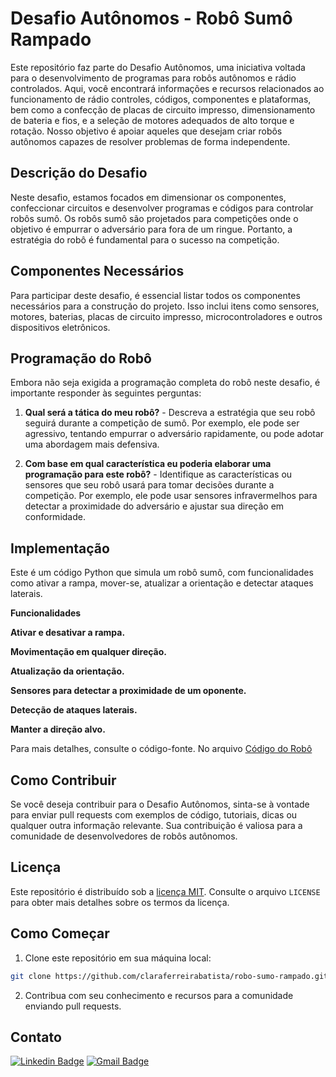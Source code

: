# Desafio Autônomos - Robô Sumô Rampado

Este repositório faz parte do Desafio Autônomos, uma iniciativa voltada para o desenvolvimento de programas para robôs autônomos e rádio controlados. Aqui, você encontrará informações e recursos relacionados ao funcionamento de rádio controles, códigos, componentes e plataformas, bem como a confecção de placas de circuito impresso, dimensionamento de bateria e fios, e a seleção de motores adequados de alto torque e rotação. Nosso objetivo é apoiar aqueles que desejam criar robôs autônomos capazes de resolver problemas de forma independente.

## Descrição do Desafio

Neste desafio, estamos focados em dimensionar os componentes, confeccionar circuitos e desenvolver programas e códigos para controlar robôs sumô. Os robôs sumô são projetados para competições onde o objetivo é empurrar o adversário para fora de um ringue. Portanto, a estratégia do robô é fundamental para o sucesso na competição.

## Componentes Necessários

Para participar deste desafio, é essencial listar todos os componentes necessários para a construção do projeto. Isso inclui itens como sensores, motores, baterias, placas de circuito impresso, microcontroladores e outros dispositivos eletrônicos.

## Programação do Robô

Embora não seja exigida a programação completa do robô neste desafio, é importante responder às seguintes perguntas:

1. **Qual será a tática do meu robô?** - Descreva a estratégia que seu robô seguirá durante a competição de sumô. Por exemplo, ele pode ser agressivo, tentando empurrar o adversário rapidamente, ou pode adotar uma abordagem mais defensiva.

2. **Com base em qual característica eu poderia elaborar uma programação para este robô?** - Identifique as características ou sensores que seu robô usará para tomar decisões durante a competição. Por exemplo, ele pode usar sensores infravermelhos para detectar a proximidade do adversário e ajustar sua direção em conformidade.

## Implementação

Este é um código Python que simula um robô sumô, com funcionalidades como ativar a rampa, mover-se, atualizar a orientação e detectar ataques laterais.

**Funcionalidades**

**Ativar e desativar a rampa.**

**Movimentação em qualquer direção.**

**Atualização da orientação.**

**Sensores para detectar a proximidade de um oponente.**

**Detecção de ataques laterais.**

**Manter a direção alvo.**

Para mais detalhes, consulte o código-fonte. No arquivo [Código do Robô](codigo_do_robo.ipynb)


## Como Contribuir

Se você deseja contribuir para o Desafio Autônomos, sinta-se à vontade para enviar pull requests com exemplos de código, tutoriais, dicas ou qualquer outra informação relevante. Sua contribuição é valiosa para a comunidade de desenvolvedores de robôs autônomos.

## Licença

Este repositório é distribuído sob a [licença MIT](LICENSE). Consulte o arquivo `LICENSE` para obter mais detalhes sobre os termos da licença.

## Como Começar

1. Clone este repositório em sua máquina local:

```bash
git clone https://github.com/claraferreirabatista/robo-sumo-rampado.git
```
2. Contribua com seu conhecimento e recursos para a comunidade enviando pull requests.

## Contato

[![Linkedin Badge](https://img.shields.io/badge/-Clara%20Ferreira-ff512f?style=flat-square&logo=Linkedin&logoColor=white&color=blue&link=https://www.linkedin.com/in/clara-ferreira-batista/)](https://www.linkedin.com/in/clara-ferreira-batista/) 
[![Gmail Badge](https://img.shields.io/badge/-Email-ff512f?style=flat-square&logo=Gmail&logoColor=red&color=white&link=mailto:clarabatista@alunos.utfpr.edu.br)](mailto:clarabatista@alunos.utfpr.edu.br)